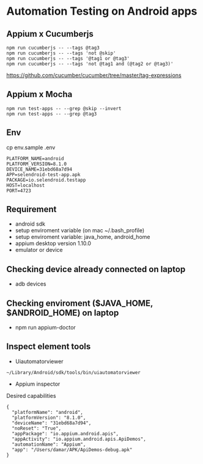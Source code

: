 # Automation Testing on Android apps

## Appium x Cucumberjs
```
npm run cucumberjs -- --tags @tag3
npm run cucumberjs -- --tags 'not @skip'
npm run cucumberjs -- --tags '@tag1 or @tag3'
npm run cucumberjs -- --tags 'not @tag1 and (@tag2 or @tag3)'
```
https://github.com/cucumber/cucumber/tree/master/tag-expressions

## Appium x Mocha
```
npm run test-apps -- --grep @skip --invert
npm run test-apps -- --grep @tag3
```

## Env
cp env.sample .env

```
PLATFORM_NAME=android
PLATFORM_VERSION=8.1.0
DEVICE_NAME=31ebd68a7d94
APP=selendroid-test-app.apk
PACKAGE=io.selendroid.testapp
HOST=localhost
PORT=4723
```

## Requirement
- android sdk
- setup enviroment variable (on mac ~/.bash_profile)
- setup enviroment variable: java_home, android_home
- appium desktop version 1.10.0
- emulator or device

## Checking device already connected on laptop
- adb devices

## Checking enviroment ($JAVA_HOME, $ANDROID_HOME) on laptop
- npm run appium-doctor

## Inspect element tools
- Uiautomatorviewer

```
~/Library/Android/sdk/tools/bin/uiautomatorviewer
```

- Appium inspector

Desired capabilities

```
{
  "platformName": "android",
  "platformVersion": "8.1.0",
  "deviceName": "31ebd68a7d94",
  "noReset": "True",
  "appPackage": "io.appium.android.apis",
  "appActivity": "io.appium.android.apis.ApiDemos",
  "automationName": "Appium",
  "app": "/Users/damar/APK/ApiDemos-debug.apk"
}
```
